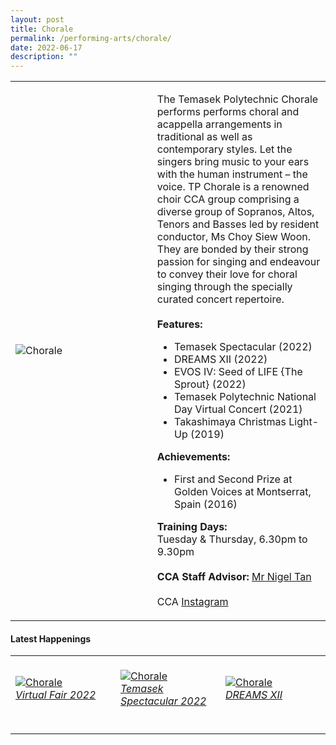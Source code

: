 ```yaml
---
layout: post
title: Chorale
permalink: /performing-arts/chorale/
date: 2022-06-17
description: ""
---
```

<div>
<table>
    <tr>
        <td style="width:45%"><image src="/images/Arts/CHORALE.png" style="display:block;margin-left:auto;margin-right:auto;" alt="Chorale"></image></td>
        <td>
            <p>
                The Temasek Polytechnic Chorale performs performs choral and acappella arrangements in traditional as well as contemporary styles. Let the singers bring music to your ears with the human instrument – the voice. TP Chorale is a renowned choir CCA group comprising a diverse group of Sopranos, Altos, Tenors and Basses led by resident conductor, Ms Choy Siew Woon. They are bonded by their strong passion for singing and endeavour to convey their love for choral singing through the specially curated concert repertoire.<br>
                <br>
                <b>Features:</b><br>
                <ul>
                    <li>Temasek Spectacular (2022)</li>
                    <li>DREAMS XII (2022)</li>     
									  <li>EVOS IV: Seed of LIFE {The Sprout} (2022)</li>
									  <li>Temasek Polytechnic National Day Virtual Concert (2021)</li>
                    <li>Takashimaya Christmas Light-Up (2019)</li>     
                </ul>
					 <b>Achievements:</b><br>
                <ul>
                    <li>First and Second Prize at Golden Voices at Montserrat, Spain (2016)</li>      
                </ul>
            </p>
            <p>
                <b>Training Days:</b><br>
                Tuesday & Thursday, 6.30pm to 9.30pm<br>
                <br>
                <b>CCA Staff Advisor:</b> <a href="mailto:nigeltan@tp.edu.sg">Mr Nigel Tan</a><br>
                <br>
                CCA <a href="https://www.instagram.com/tpchorale">Instagram</a>
            </p>
        </td>
    </tr>
</table>
</div>

#### Latest Happenings

<table>
    <tr>
        <td style="width:33%"><br>
            <a href="https://www.instagram.com/p/CcsIBpJvXpl/">
                <image src="/images/Arts/CHORALE_Virtual Fair 2022.png" style="display:block;margin-left:auto;margin-right:auto;" alt="Chorale">
                <h6 style="margin-top:0%">Virtual Fair 2022</h6>
                </image>
            </a>
        </td>
        <td style="width:33%"><br>
            <a href="https://www.instagram.com/p/CcNM5Y0PbWl/">
                <image src="/images/Arts/CHORALE_Temasek Spectacular.png" style="display:block;margin-left:auto;margin-right:auto;" alt="Chorale">
                <h6 style="margin-top:0%">Temasek Spectacular 2022</h6>
                </image>
            </a>
        </td>
        <td style="width:33%"><br>
            <a href="https://www.instagram.com/p/CbaE6TppP9c/">
                <image src="/images/Arts/CHORALE_DREAMS XII.png" style="display:block;margin-left:auto;margin-right:auto;" alt="Chorale">
                <h6 style="margin-top:0%">DREAMS XII</h6>    
                </image>
            </a>
        </td>
    </tr>
</table>